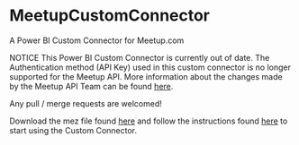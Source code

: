 # MeetupCustomConnector
A Power BI Custom Connector for Meetup.com

NOTICE
This Power BI Custom Connector is currently out of date. The Authentication method (API Key) used in this custom connector is no longer supported for the Meetup API. More information about the changes made by the Meetup API Team can be found [here](https://help.meetup.com/hc/en-us/articles/360028901812-Using-Meetup-s-API).

Any pull / merge requests are welcomed! 

Download the mez file found [here](/Meetup.mez) and follow the instructions found [here](https://github.com/microsoft/dataconnectors#quickstart) to start using the Custom Connector.
